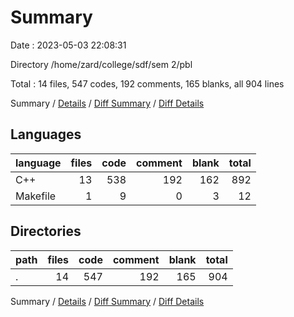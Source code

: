 # Summary

Date : 2023-05-03 22:08:31

Directory /home/zard/college/sdf/sem 2/pbl

Total : 14 files,  547 codes, 192 comments, 165 blanks, all 904 lines

Summary / [Details](details.md) / [Diff Summary](diff.md) / [Diff Details](diff-details.md)

## Languages
| language | files | code | comment | blank | total |
| :--- | ---: | ---: | ---: | ---: | ---: |
| C++ | 13 | 538 | 192 | 162 | 892 |
| Makefile | 1 | 9 | 0 | 3 | 12 |

## Directories
| path | files | code | comment | blank | total |
| :--- | ---: | ---: | ---: | ---: | ---: |
| . | 14 | 547 | 192 | 165 | 904 |

Summary / [Details](details.md) / [Diff Summary](diff.md) / [Diff Details](diff-details.md)